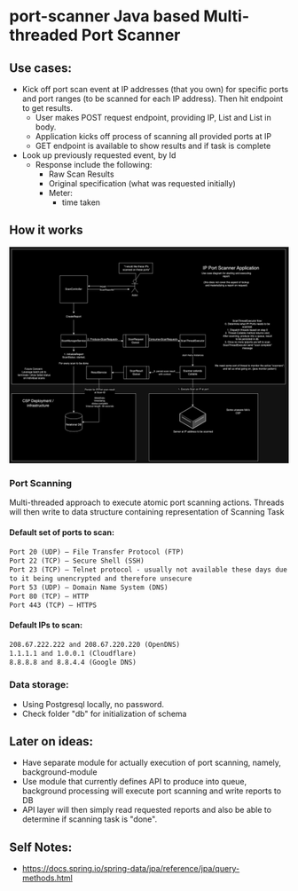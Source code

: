 # port-scanner Java based Multi-threaded Port Scanner

## Use cases:
- Kick off port scan event at IP addresses (that you own) for specific ports and port ranges (to be scanned for each IP address). Then hit endpoint to get results.
    - User makes POST request endpoint, providing IP, List<Port> and List<PortRange> in body.
    - Application kicks off process of scanning all provided ports at IP
    - GET endpoint is available to show results and if task is complete
- Look up previously requested event, by Id
    - Response include the following:
      - Raw Scan Results
      - Original specification (what was requested initially)
      - Meter:
        - time taken

## How it works
![HighLevel](docs/HighLevelSys.png)

### Port Scanning

Multi-threaded approach to execute atomic port scanning actions. 
Threads will then write to data structure containing representation of Scanning Task  


#### Default set of ports to scan:
```text
Port 20 (UDP) — File Transfer Protocol (FTP)
Port 22 (TCP) — Secure Shell (SSH)
Port 23 (TCP) — Telnet protocol - usually not available these days due to it being unencrypted and therefore unsecure
Port 53 (UDP) — Domain Name System (DNS)
Port 80 (TCP) — HTTP
Port 443 (TCP) — HTTPS
```

#### Default IPs to scan:
```text
208.67.222.222 and 208.67.220.220 (OpenDNS)
1.1.1.1 and 1.0.0.1 (Cloudflare)
8.8.8.8 and 8.8.4.4 (Google DNS)
```

### Data storage:
- Using Postgresql locally, no password.
- Check folder "db" for initialization of schema 


## Later on ideas:
- Have separate module for actually execution of port scanning, namely, background-module
- Use module that currently defines API to produce into queue, background processing will execute port scanning and write reports to DB
- API layer will then simply read requested reports and also be able to determine if scanning task is "done".

## Self Notes:
- https://docs.spring.io/spring-data/jpa/reference/jpa/query-methods.html
